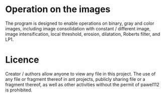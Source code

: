# Operation on the images

The program is designed to enable operations on binary, gray and color images, including image consolidation with constant / different image, image intensification, local threshold, erosion, dilatation, Roberts filter, and LP1.

# Licence

Creator / authors allow anyone to view any file in this project. The use of any file or fragment thereof in ant projects, publicly sharing file or a fragment thereof, as well as other activities without the permit of pawel112 is prohibited.
